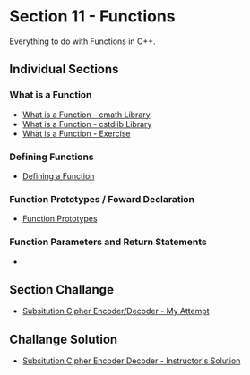# Section 11 - Functions
Everything to do with Functions in C++.

## Individual Sections

### What is a Function
- [What is a Function - cmath Library](https://github.com/0xToast/Cplusplus/blob/main/Udemy/Section%2011/whatIsAFunctionCMathLib.cpp)
- [What is a Function - cstdlib Library](https://github.com/0xToast/Cplusplus/blob/main/Udemy/Section%2011/whatIsAFunctionCStdLib.cpp)
- [What is a Function - Exercise](https://github.com/0xToast/Cplusplus/blob/main/Udemy/Section%2011/whatIsAFunctionExercise.cpp)

### Defining Functions
- [Defining a Function](https://github.com/0xToast/Cplusplus/blob/main/Udemy/Section%2011/definingFunctions.cpp)

### Function Prototypes / Foward Declaration
- [Function Prototypes](https://github.com/0xToast/Cplusplus/blob/main/Udemy/Section%2011/functionPrototyping.cpp)

### Function Parameters and Return Statements
- []()

## Section Challange
- [Subsitution Cipher Encoder/Decoder - My Attempt](https://github.com/0xToast/Cplusplus/blob/main/Udemy/Section%2010/subsitutionCipherChallenge.cpp)

## Challange Solution
- [Subsitution Cipher Encoder Decoder - Instructor's Solution](https://github.com/0xToast/Cplusplus/blob/main/Udemy/Section%2010/instructorsSolution.cpp)
